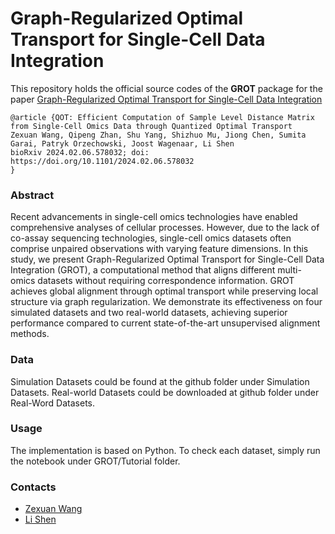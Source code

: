 # Graph-Regularized Optimal Transport for Single-Cell Data Integration

This repository holds the official source codes of the **GROT** package for the paper [Graph-Regularized Optimal Transport for Single-Cell Data Integration]()

```
@article {QOT: Efficient Computation of Sample Level Distance Matrix from Single-Cell Omics Data through Quantized Optimal Transport
Zexuan Wang, Qipeng Zhan, Shu Yang, Shizhuo Mu, Jiong Chen, Sumita Garai, Patryk Orzechowski, Joost Wagenaar, Li Shen
bioRxiv 2024.02.06.578032; doi: https://doi.org/10.1101/2024.02.06.578032
}
```

### Abstract
Recent advancements in single-cell omics technologies have enabled comprehensive analyses of cellular processes. However, due to the lack of co-assay sequencing technologies, single-cell omics datasets often comprise unpaired observations with varying feature dimensions. In this study, we present Graph-Regularized Optimal Transport for Single-Cell Data Integration (GROT), a computational method that aligns different multi-omics datasets without requiring correspondence information. GROT achieves global alignment through optimal transport while preserving local structure via graph regularization. We demonstrate its effectiveness on four simulated datasets and two real-world datasets, achieving superior performance compared to current state-of-the-art unsupervised alignment methods.
### Data
Simulation Datasets could be found at the github folder under Simulation Datasets.
Real-world Datasets could be downloaded at github folder under Real-Word Datasets.


### Usage
The implementation is based on Python. To check each dataset, simply run the notebook under GROT/Tutorial folder.

### Contacts

- [Zexuan Wang](mailto:zxwang@sas.upenn.edu) 
- [Li Shen](mailto:li.shen@pennmedicine.upenn.edu) 
